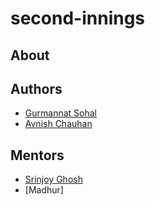 # second-innings

## About


## Authors 

- [Gurmannat Sohal](https://github.com/itsgurmannatsohal)  
- [Avnish Chauhan](https://github.com/LunaticFrisbee)

## Mentors

- [Srinjoy Ghosh](https://github.com/srinjoyghosh-bot)
- [Madhur] 

